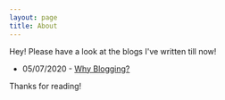 ```yaml
---
layout: page
title: About
---
```


<p class="message">
  Hey! Please have a look at the blogs I've written till now!
</p>



* 05/07/2020 - [Why Blogging?](https://deep14010.github.io/2020/07/05/premier-post/)


Thanks for reading!
